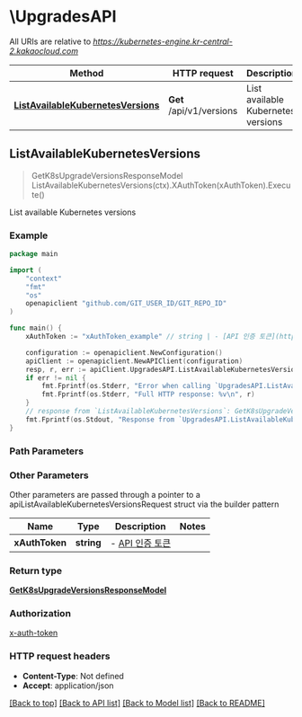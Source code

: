 # \UpgradesAPI

All URIs are relative to *https://kubernetes-engine.kr-central-2.kakaocloud.com*

Method | HTTP request | Description
------------- | ------------- | -------------
[**ListAvailableKubernetesVersions**](UpgradesAPI.md#ListAvailableKubernetesVersions) | **Get** /api/v1/versions | List available Kubernetes versions



## ListAvailableKubernetesVersions

> GetK8sUpgradeVersionsResponseModel ListAvailableKubernetesVersions(ctx).XAuthToken(xAuthToken).Execute()

List available Kubernetes versions



### Example

```go
package main

import (
	"context"
	"fmt"
	"os"
	openapiclient "github.com/GIT_USER_ID/GIT_REPO_ID"
)

func main() {
	xAuthToken := "xAuthToken_example" // string | - [API 인증 토큰](https://docs.kakaocloud.com/openapi/start#api-인증-토큰-발급)

	configuration := openapiclient.NewConfiguration()
	apiClient := openapiclient.NewAPIClient(configuration)
	resp, r, err := apiClient.UpgradesAPI.ListAvailableKubernetesVersions(context.Background()).XAuthToken(xAuthToken).Execute()
	if err != nil {
		fmt.Fprintf(os.Stderr, "Error when calling `UpgradesAPI.ListAvailableKubernetesVersions``: %v\n", err)
		fmt.Fprintf(os.Stderr, "Full HTTP response: %v\n", r)
	}
	// response from `ListAvailableKubernetesVersions`: GetK8sUpgradeVersionsResponseModel
	fmt.Fprintf(os.Stdout, "Response from `UpgradesAPI.ListAvailableKubernetesVersions`: %v\n", resp)
}
```

### Path Parameters



### Other Parameters

Other parameters are passed through a pointer to a apiListAvailableKubernetesVersionsRequest struct via the builder pattern


Name | Type | Description  | Notes
------------- | ------------- | ------------- | -------------
 **xAuthToken** | **string** | - [API 인증 토큰](https://docs.kakaocloud.com/openapi/start#api-인증-토큰-발급) | 

### Return type

[**GetK8sUpgradeVersionsResponseModel**](GetK8sUpgradeVersionsResponseModel.md)

### Authorization

[x-auth-token](../README.md#x-auth-token)

### HTTP request headers

- **Content-Type**: Not defined
- **Accept**: application/json

[[Back to top]](#) [[Back to API list]](../README.md#documentation-for-api-endpoints)
[[Back to Model list]](../README.md#documentation-for-models)
[[Back to README]](../README.md)

